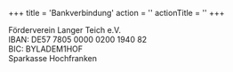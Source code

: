 +++
title = 'Bankverbindung'
action = ''
actionTitle = ''
+++

Förderverein Langer Teich e.V. \
IBAN: DE57 7805 0000 0200 1940 82  \
BIC: BYLADEM1HOF \
Sparkasse Hochfranken